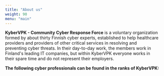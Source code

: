 ```yaml
---
title: "About us"
weight: 90
menu: "main"
---
```


**KyberVPK - Community Cyber Response Force** is a voluntary organization formed by about thirty Finnish cyber experts, established to help healthcare providers and providers of other critical services in resolving and preventing cyber threats. In their day-to-day work, the members work in Finland's leading IT companies, but within KyberVPK everyone works in their spare time and do not represent their employers.

**The following cyber professionals can be found in the ranks of KyberVPK:**
